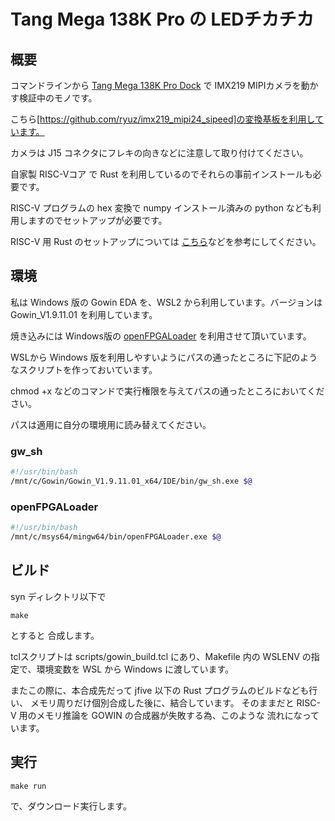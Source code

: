 # Tang Mega 138K Pro の LEDチカチカ


## 概要

コマンドラインから [Tang Mega 138K Pro Dock](https://wiki.sipeed.com/hardware/en/tang/tang-mega-138k/mega-138k-pro.html) で
IMX219 MIPIカメラを動かす検証中のモノです。

こちら[https://github.com/ryuz/imx219_mipi24_sipeed]の変換基板を利用しています。

カメラは J15 コネクタにフレキの向きなどに注意して取り付けてください。

自家製 RISC-Vコア で Rust を利用しているのでそれらの事前インストールも必要です。

RISC-V プログラムの hex 変換で numpy インストール済みの python なども利用しますのでセットアップが必要です。

RISC-V 用 Rust のセットアップについては [こちら](/projects/kv260/kv260_jfive_simple_controller/README.md)などを参考にしてください。


## 環境

私は Windows 版の Gowin EDA を、WSL2 から利用しています。バージョンは Gowin_V1.9.11.01 を利用しています。

焼き込みには Windows版の [openFPGALoader](https://github.com/trabucayre/openFPGALoader) を利用させて頂いています。

WSLから Windows 版を利用しやすいようにパスの通ったところに下記のようなスクリプトを作っておいています。

chmod +x などのコマンドで実行権限を与えてパスの通ったところにおいてください。

パスは適用に自分の環境用に読み替えてください。

### gw_sh

```bash
#!/usr/bin/bash
/mnt/c/Gowin/Gowin_V1.9.11.01_x64/IDE/bin/gw_sh.exe $@
```

### openFPGALoader

```bash
#!/usr/bin/bash
/mnt/c/msys64/mingw64/bin/openFPGALoader.exe $@
```

## ビルド

syn ディレクトリ以下で

```
make
```

とすると 合成します。

tclスクリプトは scripts/gowin_build.tcl にあり、Makefile 内の WSLENV の指定で、環境変数を WSL から Windows に渡しています。


またこの際に、本合成先だって jfive 以下の Rust プログラムのビルドなども行い、
メモリ周りだけ個別合成した後に、結合しています。
そのままだと RISC-V 用のメモリ推論を GOWIN の合成器が失敗する為、このような
流れになっています。


## 実行

```
make run
```

で、ダウンロード実行します。

